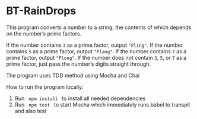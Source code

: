 # BT-RainDrops

This program converts a number to a string, the contents of which depends on the number’s prime factors.

If the number contains `3` as a prime factor, output `"Pling"`.
If the number contains `5` as a prime factor, output `"Plang"`.
If the number contains `7` as a prime factor, output `"Plong"`.
If the number does not contain `3`, `5`, or `7` as a prime factor, just pass the number’s digits straight through.

The program uses TDD method using Mocha and Chai

<p> How to run the program locally: </p>

<ol>
<li> Run <code> npm install </code> to install all needed dependencies </li>

<li> Run <code> npm test </code> to start Mocha which immediately runs babel to transpil and also test </li>
